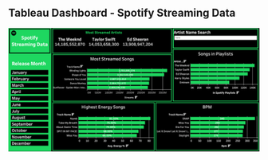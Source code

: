 ## Tableau Dashboard - Spotify Streaming Data

![Dashboard Preview](Spotify-Streaming-Data-Dashboard.png)
